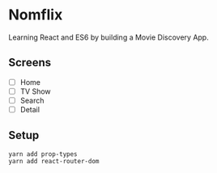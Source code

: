 # Nomflix

Learning React and ES6 by building a Movie Discovery App.


## Screens

- [ ] Home
- [ ] TV Show
- [ ] Search
- [ ] Detail

## Setup
```
yarn add prop-types
yarn add react-router-dom 
```